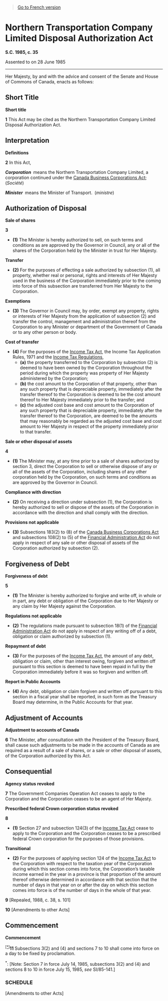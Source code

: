 > [Go to French version](/fr/Lois/Lois%20du%20Canada/1985/ch.%2035.md)

# Northern Transportation Company Limited Disposal Authorization Act

**S.C. 1985, c. 35**


Assented to on 28 June 1985

----------



Her Majesty, by and with the advice and consent of the Senate and House of Commons of Canada, enacts as follows:






## Short Title



**Short title**

**1** This Act may be cited as the Northern Transportation Company Limited Disposal Authorization Act.




## Interpretation



**Definitions**

**2** In this Act,

***Corporation*** means the Northern Transportation Company Limited, a corporation continued under the [Canada Business Corporations Act](/en/Acts/Revised%20Statutes%20of%20Canada/C/C-44.md); (*Société*)

***Minister*** means the Minister of Transport. (*ministre*)




## Authorization of Disposal



**Sale of shares**

**3** 

- **(1)** The Minister is hereby authorized to sell, on such terms and conditions as are approved by the Governor in Council, any or all of the shares of the Corporation held by the Minister in trust for Her Majesty.

**Transfer**

- **(2)** For the purposes of effecting a sale authorized by subsection (1), all property, whether real or personal, rights and interests of Her Majesty used in the business of the Corporation immediately prior to the coming into force of this subsection are transferred from Her Majesty to the Corporation.

**Exemptions**

- **(3)** The Governor in Council may, by order, exempt any property, rights or interests of Her Majesty from the application of subsection (2) and transfer the control, management and administration thereof from the Corporation to any Minister or department of the Government of Canada or to any other person or body.

**Cost of transfer**

- **(4)** For the purposes of the [Income Tax Act](/en/Acts/Statutes%20of%20Canada/1985/c.%201%20(5th%20Supp.).md), the Income Tax Application Rules, 1971 and the [Income Tax Regulations](/en/Regulations/Consolidated%20Regulations%20of%20Canada/901-1000/C.R.C.,%20c.%20945.md),
	- **(a)** the property transferred to the Corporation by subsection (2) is deemed to have been owned by the Corporation throughout the period during which the property was property of Her Majesty administered by the Corporation;
	- **(b)** the cost amount to the Corporation of that property, other than any such property that is depreciable property, immediately after the transfer thereof to the Corporation is deemed to be the cost amount thereof to Her Majesty immediately prior to the transfer; and
	- **(c)** the adjusted cost base and cost amount to the Corporation of any such property that is depreciable property, immediately after the transfer thereof to the Corporation, are deemed to be the amounts that may reasonably be regarded as the adjusted cost base and cost amount to Her Majesty in respect of the property immediately prior to that transfer.




**Sale or other disposal of assets**

**4** 

- **(1)** The Minister may, at any time prior to a sale of shares authorized by section 3, direct the Corporation to sell or otherwise dispose of any or all of the assets of the Corporation, including shares of any other corporation held by the Corporation, on such terms and conditions as are approved by the Governor in Council.

**Compliance with direction**

- **(2)** On receiving a direction under subsection (1), the Corporation is hereby authorized to sell or dispose of the assets of the Corporation in accordance with the direction and shall comply with the direction.

**Provisions not applicable**

- **(3)** Subsections 183(2) to (8) of the [Canada Business Corporations Act](/en/Acts/Revised%20Statutes%20of%20Canada/C/C-44.md) and subsections 108(2) to (5) of the [Financial Administration Act](/en/Acts/Revised%20Statutes%20of%20Canada/F/F-11.md) do not apply in respect of any sale or other disposal of assets of the Corporation authorized by subsection (2).




## Forgiveness of Debt



**Forgiveness of debt**

**5** 

- **(1)** The Minister is hereby authorized to forgive and write off, in whole or in part, any debt or obligation of the Corporation due to Her Majesty or any claim by Her Majesty against the Corporation.

**Regulations not applicable**

- **(2)** The regulations made pursuant to subsection 18(1) of the [Financial Administration Act](/en/Acts/Revised%20Statutes%20of%20Canada/F/F-11.md) do not apply in respect of any writing off of a debt, obligation or claim authorized by subsection (1).

**Repayment of debt**

- **(3)** For the purposes of the [Income Tax Act](/en/Acts/Statutes%20of%20Canada/1985/c.%201%20(5th%20Supp.).md), the amount of any debt, obligation or claim, other than interest owing, forgiven and written off pursuant to this section is deemed to have been repaid in full by the Corporation immediately before it was so forgiven and written off.

**Report in Public Accounts**

- **(4)** Any debt, obligation or claim forgiven and written off pursuant to this section in a fiscal year shall be reported, in such form as the Treasury Board may determine, in the Public Accounts for that year.




## Adjustment of Accounts



**Adjustment to accounts of Canada**

**6** The Minister, after consultation with the President of the Treasury Board, shall cause such adjustments to be made in the accounts of Canada as are required as a result of a sale of shares, or a sale or other disposal of assets, of the Corporation authorized by this Act.




## Consequential



**Agency status revoked**

**7** The Government Companies Operation Act ceases to apply to the Corporation and the Corporation ceases to be an agent of Her Majesty.




**Prescribed federal Crown corporation status revoked**

**8** 

- **(1)** Section 27 and subsection 124(3) of the [Income Tax Act](/en/Acts/Statutes%20of%20Canada/1985/c.%201%20(5th%20Supp.).md) cease to apply to the Corporation and the Corporation ceases to be a prescribed federal Crown corporation for the purposes of those provisions.

**Transitional**

- **(2)** For the purposes of applying section 124 of the [Income Tax Act](/en/Acts/Statutes%20of%20Canada/1985/c.%201%20(5th%20Supp.).md) to the Corporation with respect to the taxation year of the Corporation during which this section comes into force, the Corporation’s taxable income earned in the year in a province is that proportion of the amount thereof otherwise determined in accordance with that section that the number of days in that year on or after the day on which this section comes into force is of the number of days in the whole of that year.



**9** [Repealed, 1988, c. 38, s. 101]



**10** [Amendments to other Acts]




## Commencement



**Commencement**

<sup><a href='#N-26.3_en_1'>[*]</a></sup>**11** Subsections 3(2) and (4) and sections 7 to 10 shall come into force on a day to be fixed by proclamation.

<a name='N-26.3_en_1'><sup>*</sup></a>: [Note: Section 7 in force July 14, 1985, subsections 3(2) and (4) and sections 8 to 10 in force July 15, 1985, *see* SI/85-141.]<br />




### **SCHEDULE** 
[Amendments to other Acts]



